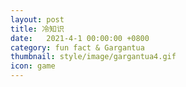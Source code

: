 ```yaml
---
layout: post
title: 冷知识
date:   2021-4-1 00:00:00 +0800
category: fun fact & Gargantua
thumbnail: style/image/gargantua4.gif
icon: game
---
```



<script>
    var url="{{ '/myScript/cool.json'  | prepend : site.baseurl }}"
    window.onload = get_cool_display(url)
</script>